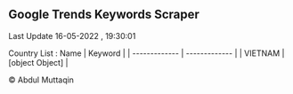 

## Google Trends Keywords Scraper 
 
Last Update 16-05-2022 , 19:30:01

Country List :
 Name  | Keyword |
| ------------- | ------------- |
| VIETNAM | [object Object] |



© Abdul Muttaqin 
